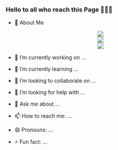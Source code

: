 ### Hello to all who reach this Page 🙌🦀🙌

- 🧔 About Me
<!--
[![JonTDean's github stats](https://github-readme-stats-nine-xi.vercel.app/api?username=JonTDean&count_private=true&show_icons=true&theme=vision-friendly-dark)](https://github.com/anuraghazra/github-readme-stats)
[![JonTDean's Top Langs](https://github-readme-stats-nine-xi.vercel.app/api/top-langs/?username=JonTDean&layout=compact&theme=vision-friendly-dark)](https://github.com/anuraghazra/github-readme-stats)
[![JonTDean's wakatime stats](https://github-readme-stats-nine-xi.vercel.app/api/wakatime?username=JonTDean)](https://github.com/anuraghazra/github-readme-stats)
-->

<div align="center" >
  <div>
    <img src="https://github-readme-stats-nine-xi.vercel.app/api?username=JonTDean&count_private=true&show_icons=true&theme=vision-friendly-dark" />
  </div>

  <div>
    <img src="https://github-readme-stats-nine-xi.vercel.app/api/top-langs/?username=JonTDean&layout=compact&theme=vision-friendly-dark" />
   </div>
   
   <div>
    <img align="center" src="https://github-readme-stats-nine-xi.vercel.app/api/wakatime?username=JonTDean&theme=vision-friendly-dark" />
   </div>
</div>

- 🔭 I’m currently working on ...

- 🌱 I’m currently learning ...

- 👯 I’m looking to collaborate on ...

- 🤔 I’m looking for help with ...

- 💬 Ask me about ...

- 📫 How to reach me: ...

- 😄 Pronouns: ...

- ⚡ Fun fact: ...


